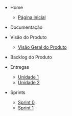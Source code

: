 - Home
    - [Página inicial](/)

- Documentação

- Visão do Produto
    - [Visão Geral do Produto](./content/visao_geral_do_produto.md)

- Backlog do Produto

- Entregas
    - [Unidade 1](./content/unidade1.md)
    - [Unidade 2](./content/unidade2.md)

- Sprints
    - [Sprint 0](./content/sprints/sprint-0.md)
    - [Sprint 1](./content/sprints/sprint-1.md)


